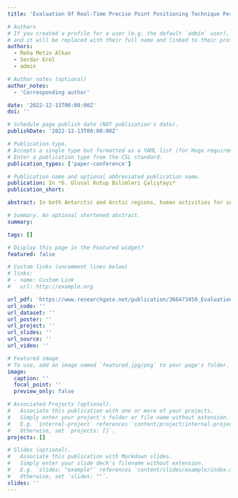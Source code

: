 ```yaml
---
title: 'Evaluation Of Real-Time Precise Point Positioning Technique Performance In Polar Regions Using IGS and NAVCAST GNSS SSR Correction Products'

# Authors
# If you created a profile for a user (e.g. the default `admin` user), write the username (folder name) here
# and it will be replaced with their full name and linked to their profile.
authors:
  - Reha Metin Alkan
  - Serdar Erol
  - admin

# Author notes (optional)
author_notes:
  - 'Corresponding author'

date: '2022-12-13T00:00:00Z'
doi: ''

# Schedule page publish date (NOT publication's date).
publishDate: '2022-12-13T00:00:00Z'

# Publication type.
# Accepts a single type but formatted as a YAML list (for Hugo requirements).
# Enter a publication type from the CSL standard.
publication_types: ['paper-conference']

# Publication name and optional abbreviated publication name.
publication: In *6. Ulusal Kutup Bilimleri Çalıştayı*
publication_short: 

abstract: In both Antarctic and Arctic regions, human activities for social and scientific purposes are increasing day by day, and studies are carried out for different purposes including mapping, glacial and coastal erosion monitoring, marine survey, remote sensing, tectonic climate change monitoring, atmospheric monitoring, mining, tourism, fisheries, biology, medicine and social sciences by different professional disciplines. Most of these studies require the use of robust and reliable real-time positioning system with high positioning accuracy in polar regions that play a key role in the future of the world. The Real-time Service (RTS) project introduced by IGS in 2013 has given real-time positioning a new dimension. The introduction of real-time correction products, in addition to the precise satellite orbit and clock information determined by the IGS observation network, has revealed the RT-PPP (or RTK-PPP) technique, which is a combination of RTK and PPP technique. The precise products that used in RT-PPP technique are calculated by mainly IGS and its Analysis Centers, and other organizations, formatted in the RTCM State Space Representation (SSR) standard, and broadcasted to user over the internet via NTRIP (The Networked Transport of RTCM via Internet Protocol). In this study, real-time data of NABG (11.85700 E; 78.94300 N) and SCTB (166.7580 E; 77.8490 S) reference stations, which are the closest IGS RTS network stations to the north and south poles, respectively, were used. The RT-PPP coordinates of each measurement epoch of both stations were calculated using SSR products produced by the CNES and Spaceopal NAVCAST under different satellite configurations through the measurement period of approximately 26.5 hours between 24/10/2022 12:00:00 UTC and 25/10/2022 14:30:00 UTC. The results of this study using PPP-WIZARD software revealed that the multi-GNSS RT-PPP solutions improved the solution accuracy and shortened the convergence time compared to GPS-only, GLONASS-only, and Galileo-only. In addition, the obtained results showed that the performance of the RT-PPP technique was strongly dependent on the SSR product used for the solution. As a result of all these findings, it has been seSen that it is possible to determine 3D position with the RT-PPP technique in the order of cm-dm level of accuracy depending on the SSR correction products used in the solution and the satellite configuration in the Antarctic and Arctic regions, which have very extreme atmospheric and geographic conditions. It is considered that this study will make a significant contribution to the limited studies in the literature on the usability of the RT-PPP method in the Polar regions.

# Summary. An optional shortened abstract.
summary: 

tags: []

# Display this page in the Featured widget?
featured: false

# Custom links (uncomment lines below)
# links:
# - name: Custom Link
#   url: http://example.org

url_pdf: 'https://www.researchgate.net/publication/366473450_Evaluation_Of_Real-Time_Precise_Point_Positioning_Technique_Performance_In_Polar_Regions_Using_IGS_and_NAVCAST_GNSS_SSR_Correction_Products'
url_code: ''
url_dataset: ''
url_poster: ''
url_project: ''
url_slides: ''
url_source: ''
url_video: ''

# Featured image
# To use, add an image named `featured.jpg/png` to your page's folder.
image:
  caption: ''
  focal_point: ''
  preview_only: false

# Associated Projects (optional).
#   Associate this publication with one or more of your projects.
#   Simply enter your project's folder or file name without extension.
#   E.g. `internal-project` references `content/project/internal-project/index.md`.
#   Otherwise, set `projects: []`.
projects: []

# Slides (optional).
#   Associate this publication with Markdown slides.
#   Simply enter your slide deck's filename without extension.
#   E.g. `slides: "example"` references `content/slides/example/index.md`.
#   Otherwise, set `slides: ""`.
slides: ''
---
```




